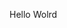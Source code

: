 Hello Wolrd














































































































































































































































































































































































































































































































































































































































































































































































































































































































































































































































































































































































































































































































































































































































































































































































































































































































































































































































































































































































































































































































